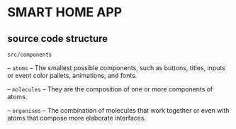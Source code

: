 # SMART HOME APP
## source code structure
`src/components`

– `atoms` – The smallest possible components, such as buttons, titles, inputs or event color pallets, animations, and fonts.

– `molecules` – They are the composition of one or more components of atoms.

– `organisms` – The combination of molecules that work together or even with atoms that compose more elaborate interfaces.